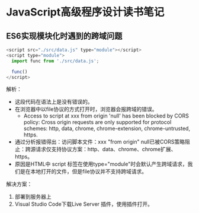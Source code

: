 # JavaScript高级程序设计读书笔记

## ES6实现模块化时遇到的跨域问题
 
```javascript
<script src="./src/data.js" type="module"></script>
<script type="module">
  import func from './src/data.js';

  func()
</script>
```
 
解析：  
+ 这段代码在语法上是没有错误的。  
+ 在浏览器中以file协议的方式打开时，浏览器会报跨域的错误。
  + Access to script at xxx from origin 'null' has been blocked by CORS policy: Cross origin requests are only supported for protocol schemes: http, data, chrome, chrome-extension, chrome-untrusted, https.
+ 通过分析报错得出：访问脚本文件：xxx "from origin" null已被CORS策略阻止：跨源请求仅支持协议方案：http、data、chrome、chrome扩展、https。
+ 原因是HTML中 script 标签在使用type="module"时会默认产生跨域请求，我们是在本地打开的文件，但是file协议并不支持跨域请求。
  
解决方案：  
1. 部署到服务器上
2. Visual Studio Code下载Live Server 插件，使用插件打开。